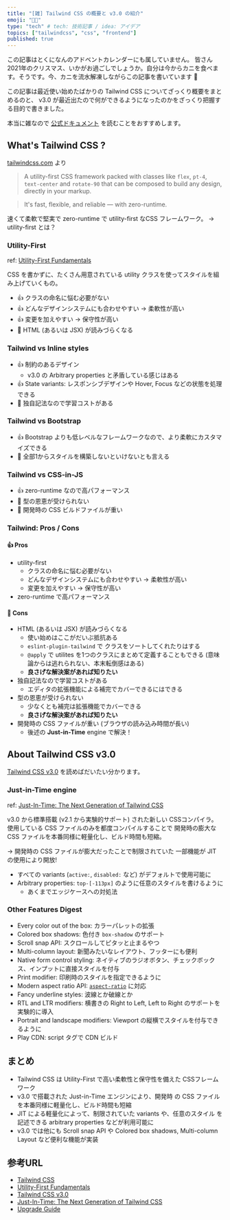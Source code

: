 ```yaml
---
title: "[雑] Tailwind CSS の概要と v3.0 の紹介"
emoji: "🎅🏻"
type: "tech" # tech: 技術記事 / idea: アイデア
topics: ["tailwindcss", "css", "frontend"]
published: true
---
```


この記事はとくになんのアドベントカレンダーにも属していません。
皆さん 2021年のクリスマス、いかがお過ごしでしょうか。自分は今からカニを食べます。そうです。今、カニを流水解凍しながらこの記事を書いています 🦀

この記事は最近使い始めたばかりの Tailwind CSS についてざっくり概要をまとめるのと、 v3.0 が最近出たので何ができるようになったのかをざっくり把握する目的で書きました。

本当に雑なので [公式ドキュメント](https://tailwindcss.com) を読むことをおすすめします。

## What's Tailwind CSS ?
[tailwindcss.com](https://tailwindcss.com) より
> A utility-first CSS framework packed with classes like `flex`, `pt-4`, `text-center` and `rotate-90` that can be composed to build any design, directly in your markup.

> It's fast, flexible, and reliable — with zero-runtime.

速くて柔軟で堅実で zero-runtime で utility-first なCSS フレームワーク。
→ utility-first とは？

### Utility-First
ref: [Utility-First Fundamentals](https://tailwindcss.com/docs/utility-first)

CSS を書かずに、たくさん用意されている utility クラスを使ってスタイルを組み上げていくもの。

- 👍 クラスの命名に悩む必要がない
- 👍 どんなデザインシステムにも合わせやすい → 柔軟性が高い
- 👍 変更を加えやすい → 保守性が高い
- 🤔 HTML (あるいは JSX) が読みづらくなる

### Tailwind vs Inline styles
- 👍 制約のあるデザイン
  - v3.0 の Arbitrary properties と矛盾している感じはある
- 👍 State variants: レスポンシブデザインや Hover, Focus などの状態を処理できる
- 🤔 独自記法なので学習コストがある

### Tailwind vs Bootstrap
- 👍 Bootstrap よりも低レベルなフレームワークなので、より柔軟にカスタマイズできる
- 🤔 全部1からスタイルを構築しないといけないとも言える

### Tailwind vs CSS-in-JS
- 👍 zero-runtime なので高パフォーマンス
- 🤔 型の恩恵が受けられない
- 🤔 開発時の CSS ビルドファイルが重い

### Tailwind: Pros / Cons
#### 👍 Pros
- utility-first
  - クラスの命名に悩む必要がない
  - どんなデザインシステムにも合わせやすい → 柔軟性が高い
  - 変更を加えやすい → 保守性が高い
- zero-runtime で高パフォーマンス

#### 🤔 Cons
- HTML (あるいは JSX) が読みづらくなる
  - 使い始めはここがだいぶ抵抗ある
  - `eslint-plugin-tailwind` で クラスをソートしてくれたりはする
  - `@apply` で utilites を1つのクラスにまとめて定義することもできる (意味論からは逃れられない、本末転倒感はある)
  - **良さげな解決案があれば知りたい**
- 独自記法なので学習コストがある
  - エディタの拡張機能による補完でカバーできるにはできる
- 型の恩恵が受けられない
  - 少なくとも補完は拡張機能でカバーできる
  - **良さげな解決案があれば知りたい**
- 開発時の CSS ファイルが重い (ブラウザの読み込み時間が長い)
  - 後述の **Just-in-Time** engine で解決！


## About Tailwind CSS v3.0
[Tailwind CSS v3.0](https://tailwindcss.com/blog/tailwindcss-v3) を読めばだいたい分かります。

### Just-in-Time engine
ref: [Just-In-Time: The Next Generation of Tailwind CSS](https://tailwindcss.com/blog/just-in-time-the-next-generation-of-tailwind-css)

v3.0 から標準搭載 (v2.1 から実験的サポート) された新しい CSSコンパイラ。
使用している CSS ファイルのみを都度コンパイルすることで 開発時の膨大な CSS ファイルを本番同様に軽量化し、ビルド時間も短縮。

→ 開発時の CSS ファイルが膨大だったことで制限されていた 一部機能が JIT の使用により開放!
- すべての variants (`active:`, `disabled:` など) がデフォルトで使用可能に
- Arbitrary properties: `top-[-113px]` のように任意のスタイルを書けるように
  - あくまでエッジケースへの対処法

### Other Features Digest
- Every color out of the box: カラーパレットの拡張
- Colored box shadows: 色付き `box-shadow` のサポート
- Scroll snap API: スクロールしてピタッと止まるやつ
- Multi-column layout: 新聞みたいなレイアウト、フッターにも便利
- Native form control styling: ネイティブのラジオボタン、チェックボックス、インプットに直接スタイルを付与
- Print modifier: 印刷時のスタイルを指定できるように
- Modern aspect ratio API: [`aspect-ratio`](https://developer.mozilla.org/ja/docs/Web/CSS/aspect-ratio) に対応
- Fancy underline styles: 波線とか破線とか
- RTL and LTR modifiers: 横書きの Right to Left, Left to Right のサポートを実験的に導入
- Portrait and landscape modifiers: Viewport の縦横でスタイルを付与できるように
- Play CDN: script タグで CDN ビルド


## まとめ
- Tailwind CSS は Utility-First で高い柔軟性と保守性を備えた CSSフレームワーク
- v3.0 で搭載された Just-in-Time エンジンにより、開発時 の CSS ファイルを本番同様に軽量化し、ビルド時間も短縮
- JIT による軽量化によって、制限されていた variants や、任意のスタイル を記述できる arbitrary properties などが利用可能に
- v3.0 では他にも Scroll snap API や Colored box shadows, Multi-column Layout など便利な機能が実装


## 参考URL
- [Tailwind CSS](https://tailwindcss.com/)
- [Utility-First Fundamentals](https://tailwindcss.com/docs/utility-first)
- [Tailwind CSS v3.0](https://tailwindcss.com/blog/tailwindcss-v3)
- [Just-In-Time: The Next Generation of Tailwind CSS](https://tailwindcss.com/blog/just-in-time-the-next-generation-of-tailwind-css)
- [Upgrade Guide](https://tailwindcss.com/docs/upgrade-guide)
